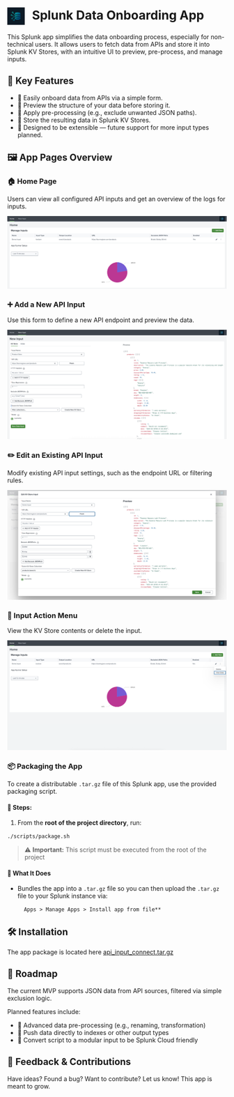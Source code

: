 <h1>
  <img src="api_input_connect/static/appIcon_2x.png" alt="Logo" style="height:40px; vertical-align:middle; margin-right:10px;">
  Splunk Data Onboarding App
</h1>

This Splunk app simplifies the data onboarding process, especially for non-technical users. It allows users to fetch data from APIs and store it into Splunk KV Stores, with an intuitive UI to preview, pre-process, and manage inputs.


## 🧩 Key Features

- 🔌 Easily onboard data from APIs via a simple form.
- 👀 Preview the structure of your data before storing it.
- 🧹 Apply pre-processing (e.g., exclude unwanted JSON paths).
- 💾 Store the resulting data in Splunk KV Stores.
- 🚀 Designed to be extensible — future support for more input types planned.


## 🖼️ App Pages Overview

### 🏠 Home Page

Users can view all configured API inputs and get an overview of the logs for inputs.

![Home Page](images/home-page.png)

### ➕ Add a New API Input

Use this form to define a new API endpoint and preview the data.

![New Input](images/new-input.png)


### ✏️ Edit an Existing API Input

Modify existing API input settings, such as the endpoint URL or filtering rules.

![Edit Input](images/edit-input.png)


### 🔧 Input Action Menu

View the KV Store contents or delete the input.

![View Data](images/view-data-from-input.png)


### 📦 Packaging the App

To create a distributable `.tar.gz` file of this Splunk app, use the provided packaging script.

#### 📝 Steps:

1. From the **root of the project directory**, run:

```bash
./scripts/package.sh
```

> ⚠️ **Important:** This script must be executed from the root of the project

#### 📁 What It Does

- Bundles the app into a `.tar.gz` file so you can then upload the `.tar.gz` file to your Splunk instance via:

        Apps > Manage Apps > Install app from file**


## 🛠️ Installation
The app package is located here [api_input_connect.tar.gz](api_input_connect.tar.gz)


## 🔄 Roadmap

The current MVP supports JSON data from API sources, filtered via simple exclusion logic.

Planned features include:

- 🧪 Advanced data pre-processing (e.g., renaming, transformation)
- 🧩 Push data directly to indexes or other output types
- 🔌 Convert script to a modular input to be Splunk Cloud friendly


## 📣 Feedback & Contributions

Have ideas? Found a bug? Want to contribute? Let us know! This app is meant to grow.


